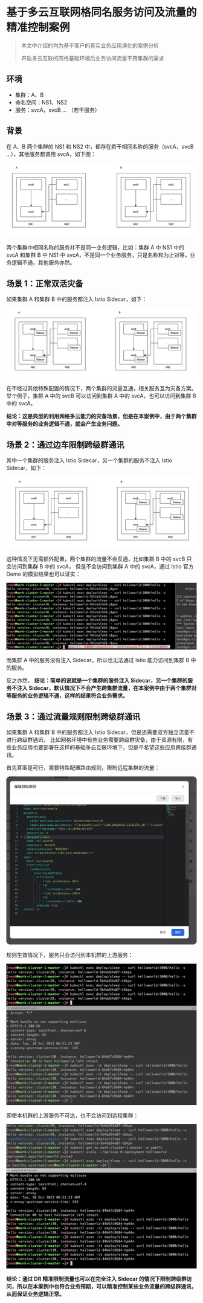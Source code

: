 # 基于多云互联网格同名服务访问及流量的精准控制案例

> 本文中介绍的均为基于客户的真实业务应用演化的案例分析
>
> 开启多云互联的网格基础环境后业务访问流量不跨集群的需求

## 环境

- 集群：A、B
- 命名空间：NS1、NS2
- 服务：svcA，svcB ... （若干服务）

## 背景

在 A、B 两个集群的 NS1 和 NS2 中，都存在若干相同名称的服务（svcA，svcB ...），其他服务都调用 svcA，如下图：

![若干服务](./images/multinet01.png)

两个集群中相同名称的服务并不是同一业务逻辑，比如：集群 A 中 NS1 中的 svcA 和集群 B 中 NS1 中 svcA，不是同一个业务服务，只是名称和为止对等，业务逻辑不通，其他服务亦然。

## 场景 1：正常双活灾备

如果集群 A 和集群 B 中的服务都注入 Istio Sidecar，如下：

![注入 sidecar](./images/multinet02.png)

在不经过其他特殊配置的情况下，两个集群的流量互通，相关服务互为灾备方案。
举个例子，集群 A 中的 svcB 可以访问到集群 A 中的 svcA，也可以访问到集群 B 中的 svcA。

**结论：这是典型的利用网格多云能力的灾备场景，但是在本案例中，由于两个集群中对等服务的业务逻辑不通，就会产生业务问题。**

## 场景 2：通过边车限制跨级群通讯

其中一个集群的服务注入 Istio Sidecar，另一个集群的服务不注入 Istio Sidecar，如下：

![不注入 sidecar](./images/multinet03.png)

这种情况下无需额外配置，两个集群的流量不会互通，比如集群 B 中的 svcB 只会访问到集群 B 中的 svcA，
但是不会访问到集群 A 中的 svcA，通过 Istio 官方 Demo 的模拟结果也可以证实：

![demo](./images/multinet04.png)

而集群 A 中的服务没有注入 Sidecar，所以也无法通过 Istio 能力访问到集群 B 中的服务。

反之亦然，
**结论：简单的说就是一个集群的服务注入 Sidecar，另一个集群的服务不注入 Sidecar，默认情况下不会产生跨集群流量，在本案例中由于两个集群对等服务的业务逻辑不通，这样的结果符合业务需求。**

## 场景 3：通过流量规则限制跨级群通讯

如果集群 A 和集群 B 中的服务都注入 Istio Sidecar，但是还需要双方独立流量不进行跨级群通讯，
比如网格环境中有些业务需要跨级群灾备，由于资源有限，有些业务应用也要部署在这样的基础多云互联环境下，但是不希望这些应用跨级群通讯。

首先答案是可行，需要特殊配置路由规则，限制远程集群的流量：

![限制流量](./images/multinet05.png)

规则生效情况下，服务只会访问到本机群的上游服务：

![访问上游服务](./images/multinet06.png)

即使本机群的上游服务不可达，也不会访问到远程集群：

![上游服务不可达](./images/multinet07.png)

**结论：通过 DR 精准限制流量也可以在完全注入 Sidecar 的情况下限制跨级群访问，所以在本案例中也符合业务预期，可以精准控制某些业务流量的跨级群通讯，从而保证业务逻辑正常。**
